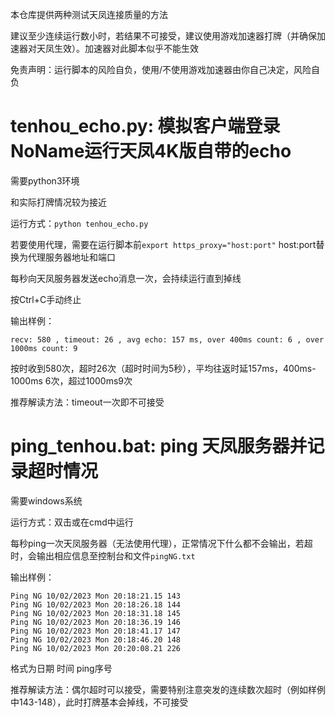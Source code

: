 本仓库提供两种测试天凤连接质量的方法

建议至少连续运行数小时，若结果不可接受，建议使用游戏加速器打牌（并确保加速器对天凤生效）。加速器对此脚本似乎不能生效

免责声明：运行脚本的风险自负，使用/不使用游戏加速器由你自己决定，风险自负

# tenhou_echo.py: 模拟客户端登录NoName运行天凤4K版自带的echo

需要python3环境

和实际打牌情况较为接近

运行方式：`python tenhou_echo.py`

若要使用代理，需要在运行脚本前`export https_proxy="host:port"` host:port替换为代理服务器地址和端口

每秒向天凤服务器发送echo消息一次，会持续运行直到掉线

按Ctrl+C手动终止

输出样例：

`recv: 580 , timeout: 26 , avg echo: 157 ms, over 400ms count: 6 , over 1000ms count: 9`

按时收到580次，超时26次（超时时间为5秒），平均往返时延157ms，400ms-1000ms 6次，超过1000ms9次

推荐解读方法：timeout一次即不可接受

# ping_tenhou.bat: ping 天凤服务器并记录超时情况

需要windows系统

运行方式：双击或在cmd中运行

每秒ping一次天凤服务器（无法使用代理），正常情况下什么都不会输出，若超时，会输出相应信息至控制台和文件`pingNG.txt`

输出样例：

```
Ping NG 10/02/2023 Mon 20:18:21.15 143 
Ping NG 10/02/2023 Mon 20:18:26.18 144 
Ping NG 10/02/2023 Mon 20:18:31.18 145 
Ping NG 10/02/2023 Mon 20:18:36.19 146 
Ping NG 10/02/2023 Mon 20:18:41.17 147 
Ping NG 10/02/2023 Mon 20:18:46.20 148 
Ping NG 10/02/2023 Mon 20:20:08.21 226 
```

格式为日期 时间 ping序号

推荐解读方法：偶尔超时可以接受，需要特别注意突发的连续数次超时（例如样例中143-148），此时打牌基本会掉线，不可接受

